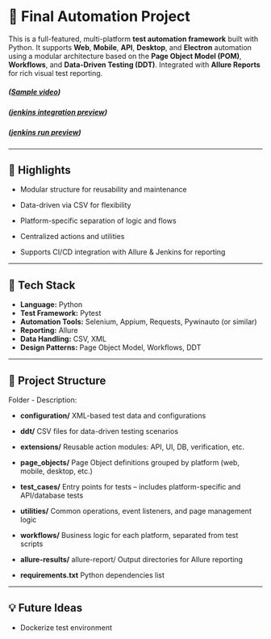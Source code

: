 # 🚀 Final Automation Project

This is a full-featured, multi-platform **test automation framework** built with Python. It supports **Web**, **Mobile**, **API**, **Desktop**, and **Electron** automation using a modular architecture based on the **Page Object Model (POM)**, **Workflows**, and **Data-Driven Testing (DDT)**. Integrated with **Allure Reports** for rich visual test reporting.

##### ([Sample video](https://github.com/user-attachments/assets/2482df07-7b11-41b0-b2a5-9c03a4890007))
##### ([jenkins integration preview](https://github.com/user-attachments/assets/fa768f32-39d9-492b-93ca-3fd97f8744b8))
##### ([jenkins run preview](https://github.com/user-attachments/assets/ae59d8a8-42a3-4d06-9a92-30036e0756a5))

---
## 📌 Highlights
- Modular structure for reusability and maintenance

- Data-driven via CSV for flexibility

- Platform-specific separation of logic and flows

- Centralized actions and utilities

- Supports CI/CD integration with Allure & Jenkins for reporting

---

## 🧰 Tech Stack





- **Language:** Python
- **Test Framework:** Pytest
- **Automation Tools:** Selenium, Appium, Requests, Pywinauto (or similar)
- **Reporting:** Allure
- **Data Handling:** CSV, XML
- **Design Patterns:** Page Object Model, Workflows, DDT

---

## 📁 Project Structure

Folder -	Description:

- **configuration/**	XML-based test data and configurations

- **ddt/**	CSV files for data-driven testing scenarios

- **extensions/**	Reusable action modules: API, UI, DB, verification, etc.

- **page_objects/**	Page Object definitions grouped by platform (web, mobile, desktop, etc.)

- **test_cases/**	Entry points for tests – includes platform-specific and API/database tests

- **utilities/**	Common operations, event listeners, and page management logic

- **workflows/**	Business logic for each platform, separated from test scripts

- **allure-results/** allure-report/	Output directories for Allure reporting

- **requirements.txt**	Python dependencies list
---

## 💡 Future Ideas
- Dockerize test environment

